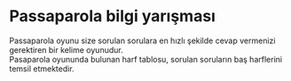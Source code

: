 # Passaparola bilgi yarışması

Passaparola oyunu size sorulan sorulara en hızlı şekilde cevap vermenizi gerektiren bir kelime oyunudur. <br/>Pasaparola oyununda bulunan harf tablosu, sorulan soruların baş harflerini temsil etmektedir. 
